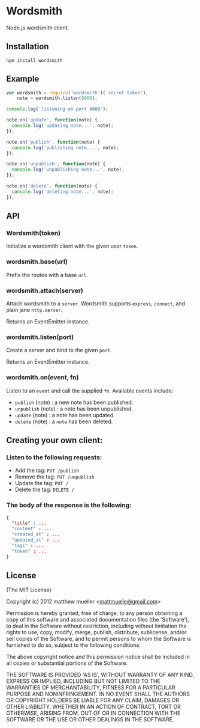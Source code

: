 # Wordsmith

Node.js wordsmith client.

## Installation

    npm install wordsmith

## Example

```js
var wordsmith = require('wordsmith')('secret token'),
    note = wordsmith.listen(8000);

console.log('listening on port 8000');

note.on('update', function(note) {
  console.log('updating note...', note);
});

note.on('publish', function(note) {
  console.log('publishing note...', note);
});

note.on('unpublish', function(note) {
  console.log('unpublishing note...', note);
});

note.on('delete', function(note) {
  console.log('deleting note...', note);
});
```

## API

### Wordsmith(token)

Initialize a wordsmith client with the given user `token`.

### wordsmith.base(url)

Prefix the routes with a base `url`.

### wordsmith.attach(server)

Attach wordsmith to a `server`. Wordsmith supports `express`, `connect`, and plain jane `http.server`.

Returns an EventEmitter instance.

### wordsmith.listen(port)

Create a server and bind to the given `port`.

Returns an EventEmitter instance.

### wordsmith.on(event, fn)

Listen to an `event` and call the supplied `fn`. Available events include:

- `publish` (note) : a new note has been published.
- `unpublish` (note) : a note has been unpublished.
- `update` (note) : a note has been updated.
- `delete` (note) : a `note` has been deleted.

## Creating your own client:

### Listen to the following requests:

* Add the tag: `PUT /publish`
* Remove the tag: `PUT /unpublish`
* Update the tag: `PUT /`
* Delete the tag: `DELETE /`

### The body of the response is the following:

```json
{
  "title" : ...
  "content" : ...
  "created_at" : ...
  "updated_at" : ...
  "tags" : ...
  "token" : ...
}
```

## License

(The MIT License)

Copyright (c) 2012 matthew mueller &lt;mattmuelle@gmail.com&gt;

Permission is hereby granted, free of charge, to any person obtaining
a copy of this software and associated documentation files (the
'Software'), to deal in the Software without restriction, including
without limitation the rights to use, copy, modify, merge, publish,
distribute, sublicense, and/or sell copies of the Software, and to
permit persons to whom the Software is furnished to do so, subject to
the following conditions:

The above copyright notice and this permission notice shall be
included in all copies or substantial portions of the Software.

THE SOFTWARE IS PROVIDED 'AS IS', WITHOUT WARRANTY OF ANY KIND,
EXPRESS OR IMPLIED, INCLUDING BUT NOT LIMITED TO THE WARRANTIES OF
MERCHANTABILITY, FITNESS FOR A PARTICULAR PURPOSE AND NONINFRINGEMENT.
IN NO EVENT SHALL THE AUTHORS OR COPYRIGHT HOLDERS BE LIABLE FOR ANY
CLAIM, DAMAGES OR OTHER LIABILITY, WHETHER IN AN ACTION OF CONTRACT,
TORT OR OTHERWISE, ARISING FROM, OUT OF OR IN CONNECTION WITH THE
SOFTWARE OR THE USE OR OTHER DEALINGS IN THE SOFTWARE.
